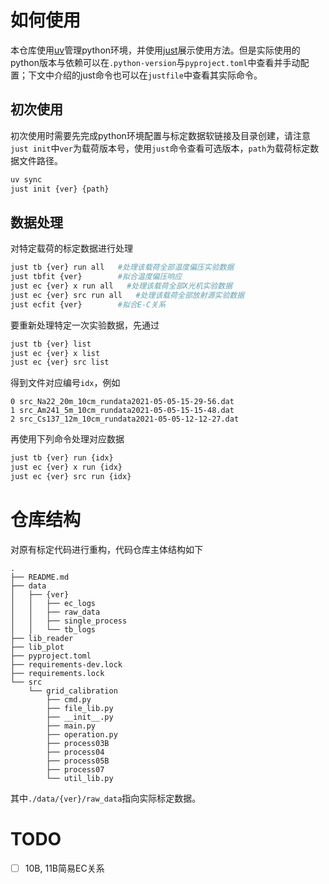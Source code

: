 # 如何使用

本仓库使用[uv](https://docs.astral.sh/uv/)管理python环境，并使用[just](https://github.com/casey/just)展示使用方法。但是实际使用的python版本与依赖可以在`.python-version`与`pyproject.toml`中查看并手动配置；下文中介绍的just命令也可以在`justfile`中查看其实际命令。

## 初次使用

初次使用时需要先完成python环境配置与标定数据软链接及目录创建，请注意`just init`中`ver`为载荷版本号，使用`just`命令查看可选版本，`path`为载荷标定数据文件路径。

```bash
uv sync
just init {ver} {path}
```

## 数据处理

对特定载荷的标定数据进行处理
```bash
just tb {ver} run all   #处理该载荷全部温度偏压实验数据
just tbfit {ver}        #拟合温度偏压响应
just ec {ver} x run all   #处理该载荷全部X光机实验数据
just ec {ver} src run all   #处理该载荷全部放射源实验数据
just ecfit {ver}        #拟合E-C关系
```
要重新处理特定一次实验数据，先通过
```bash
just tb {ver} list
just ec {ver} x list
just ec {ver} src list
```
得到文件对应编号`idx`，例如
```
0 src_Na22_20m_10cm_rundata2021-05-05-15-29-56.dat
1 src_Am241_5m_10cm_rundata2021-05-05-15-15-48.dat
2 src_Cs137_12m_10cm_rundata2021-05-05-12-12-27.dat
```
再使用下列命令处理对应数据
```bash
just tb {ver} run {idx}
just ec {ver} x run {idx}
just ec {ver} src run {idx}
```

# 仓库结构

对原有标定代码进行重构，代码仓库主体结构如下
```
.
├── README.md
├── data
│   ├── {ver}
│   │   ├── ec_logs
│   │   ├── raw_data
│   │   ├── single_process
│   │   └── tb_logs
├── lib_reader
├── lib_plot
├── pyproject.toml
├── requirements-dev.lock
├── requirements.lock
└── src
    └── grid_calibration
        ├── cmd.py
        ├── file_lib.py
        ├── __init__.py
        ├── main.py
        ├── operation.py
        ├── process03B
        ├── process04
        ├── process05B
        ├── process07
        └── util_lib.py
```
其中`./data/{ver}/raw_data`指向实际标定数据。

# TODO
- [ ] 10B, 11B简易EC关系